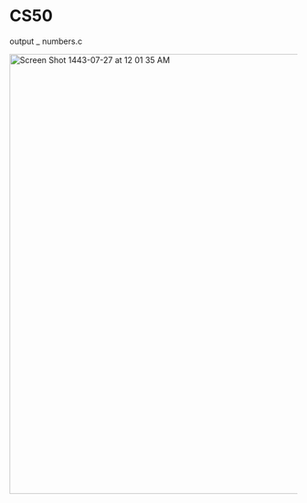 # CS50
output _ numbers.c


<img width="771" alt="Screen Shot 1443-07-27 at 12 01 35 AM" src="https://user-images.githubusercontent.com/36178234/155899637-b7d5ff85-2de9-40d0-a3aa-16841486d156.png">
